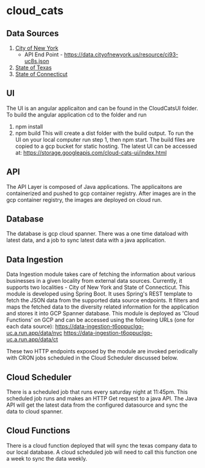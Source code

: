 # cloud_cats
## Data Sources
1. [City of New York](https://data.cityofnewyork.us/Business/M-WBE-LBE-and-EBE-Certified-Business-List/ci93-uc8s)
   - API End Point - https://data.cityofnewyork.us/resource/ci93-uc8s.json
2. [State of Texas](https://comptroller.texas.gov/purchasing/vendor/registration/search-tips.php)
3. [State of Connecticut](https://data.ct.gov/resource/n7gp-d28j.json?status=Active)


## UI
The UI is an angular applicaiton and can be found in the CloudCatsUI folder.
To build the angular application cd to the folder and run
1. npm install
2. npm build
This will create a dist folder with the build output.
To run the UI on your local computer run step 1, then npm start.
The build files are copied to a gcp bucket for static hosting.
The latest UI can be accessed at: https://storage.googleapis.com/cloud-cats-ui/index.html

## API
The API Layer is composed of Java applications. The applicaitons are containerized and pushed to gcp container registry.
After images are in the gcp container registry, the images are deployed on cloud run.

## Database
The database is gcp cloud spanner. There was a one time dataload with latest data, and a job to sync latest data with a java application.

## Data Ingestion
Data Ingestion module takes care of fetching the information about various businesses in a given locality from external data sources. Currently, it supports two localities - City of New York and State of Connecticut. This module is developed using Spring Boot. It uses Spring's REST template to fetch the JSON data from the supported data source endpoints. It filters and maps the fetched data to the diversity related information for the application and stores it into GCP Spanner database. This module is deployed as 'Cloud Functions' on GCP and can be accessed using the following URLs (one for each data source):
https://data-ingestion-t6oppuclgq-uc.a.run.app/data/nyc
https://data-ingestion-t6oppuclgq-uc.a.run.app/data/ct

These two HTTP endpoints exposed by the module are invoked periodically with CRON jobs scheduled in the Cloud Scheduler discussed below.

## Cloud Scheduler
There is a scheduled job that runs every saturday night at 11:45pm. This scheduled job runs and makes an HTTP Get request to a java API.
The Java API will get the latest data from the configured datasource and sync the data to cloud spanner.

## Cloud Functions
There is a cloud function deployed that will sync the texas company data to our local database. A cloud scheduled job will need to call this function one a week to sync the data weekly.
